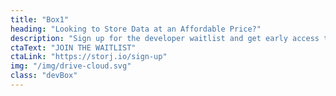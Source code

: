 ```yaml
---
title: "Box1"
heading: "Looking to Store Data at an Affordable Price?"
description: "Sign up for the developer waitlist and get early access to our affordable and resilient network when it launches into production."
ctaText: "JOIN THE WAITLIST"
ctaLink: "https://storj.io/sign-up"
img: "/img/drive-cloud.svg"
class: "devBox"
---
```

